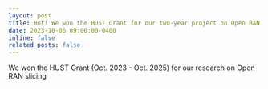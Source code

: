```yaml
---
layout: post
title: Hot! We won the HUST Grant for our two-year project on Open RAN slicing
date: 2023-10-06 09:00:00-0400
inline: false
related_posts: false
---
```


We won the HUST Grant (Oct. 2023 - Oct. 2025) for our research on Open RAN slicing
